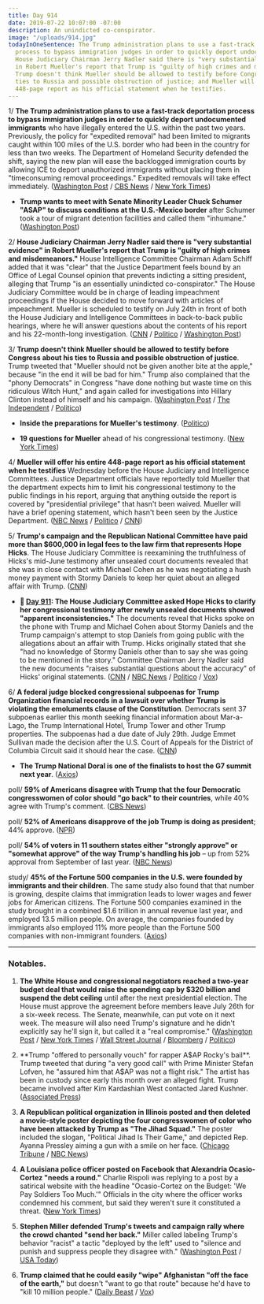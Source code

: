 ```yaml
---
title: Day 914
date: 2019-07-22 10:07:00 -07:00
description: An unindicted co-conspirator.
image: "/uploads/914.jpg"
todayInOneSentence: The Trump administration plans to use a fast-track deportation
  process to bypass immigration judges in order to quickly deport undocumented immigrants;
  House Judiciary Chairman Jerry Nadler said there is "very substantial evidence"
  in Robert Mueller's report that Trump is "guilty of high crimes and misdemeanors";
  Trump doesn't think Mueller should be allowed to testify before Congress about his
  ties to Russia and possible obstruction of justice; and Mueller will offer his entire
  448-page report as his official statement when he testifies.
---
```


1/ **The Trump administration plans to use a fast-track deportation process to bypass immigration judges in order to quickly deport undocumented immigrants** who have illegally entered the U.S. within the past two years. Previously, the policy for "expedited removal" had been limited to migrants caught within 100 miles of the U.S. border who had been in the country for less than two weeks. The Department of Homeland Security defended the shift, saying the new plan will ease the backlogged immigration courts by allowing ICE to deport unauthorized immigrants without placing them in "timeconsuming removal proceedings." Expedited removals will take effect immediately. ([Washington Post](https://www.washingtonpost.com/immigration/trump-administration-to-expand-its-power-to-deport-undocumented-immigrants/2019/07/22/76d09bc4-ac8e-11e9-bc5c-e73b603e7f38_story.html) / [CBS News](https://www.cbsnews.com/news/ice-gets-expanded-power-to-swiftly-deport-more-undocumented-immigrants/) / [New York Times](https://www.nytimes.com/2019/07/22/us/politics/trump-immigration-deportations.html))

* **Trump wants to meet with Senate Minority Leader Chuck Schumer "ASAP" to discuss conditions at the U.S.-Mexico border** after Schumer took a tour of migrant detention facilities and called them "inhumane." ([Washington Post](https://www.washingtonpost.com/politics/trump-says-he-wants-to-meet-with-schumer-asap-on-conditions-at-the-border/2019/07/22/ff60f84c-ac68-11e9-bc5c-e73b603e7f38_story.html?utm_term=.b41b89f0f2dd))

2/ **House Judiciary Chairman Jerry Nadler said there is "very substantial evidence" in Robert Mueller's report that Trump is "guilty of high crimes and misdemeanors."** House Intelligence Committee Chairman Adam Schiff added that it was "clear" that the Justice Department feels bound by an Office of Legal Counsel opinion that prevents indicting a sitting president, alleging that Trump "is an essentially unindicted co-conspirator." The House Judiciary Committee would be in charge of leading impeachment proceedings if the House decided to move forward with articles of impeachment. Mueller is scheduled to testify on July 24th in front of both the House Judiciary and Intelligence Committees in back-to-back public hearings, where he will answer questions about the contents of his report and his 22-month-long investigation. ([CNN](https://www.cnn.com/2019/07/21/politics/mueller-investigation-nadler-says-evidence-trump-guilty-high-crimes-misdemeanors/index.html) / [Politico](https://www.politico.com/story/2019/07/22/trump-mueller-testimony-1424608) / [Washington Post](https://www.washingtonpost.com/politics/ahead-of-mueller-hearing-nadler-says-there-is-substantial-evidence-trump-committed-high-crimes-and-misdemeanors/2019/07/21/c0e32a90-abc8-11e9-bc5c-e73b603e7f38_story.html))

3/ **Trump doesn't think Mueller should be allowed to testify before Congress about his ties to Russia and possible obstruction of justice**. Trump tweeted that "Mueller should not be given another bite at the apple," because "in the end it will be bad for him." Trump also complained that the "phony Democrats" in Congress "have done nothing but waste time on this ridiculous Witch Hunt," and again called for investigations into Hillary Clinton instead of himself and his campaign. ([Washington Post](https://www.washingtonpost.com/politics/trump-says-mueller-shouldnt-get-another-bite-at-the-apple-as-he-prepares-to-testify-to-congress/2019/07/22/f2f4541a-ac80-11e9-bc5c-e73b603e7f38_story.html?noredirect=on&utm_term=.068648745444) / [The Independent](https://www.independent.co.uk/news/world/americas/us-politics/trump-mueller-hearing-russia-collusion-twitter-us-president-democrats-congress-a9015651.html?utm_source=reddit.com) / [Politico](https://www.politico.com/story/2019/07/22/trump-mueller-testimony-1424608))

* **Inside the preparations for Mueller's testimony**. ([Politico](https://www.politico.com/story/2019/07/22/robert-mueller-testimony-1424333))

* **19 questions for Mueller** ahead of his congressional testimony. ([New York Times](https://www.nytimes.com/interactive/2019/07/22/us/politics/mueller-testimony-questions.html))

4/ **Mueller will offer his entire 448-page report as his official statement when he testifies** Wednesday before the House Judiciary and Intelligence Committees. Justice Department officials have reportedly told Mueller that the department expects him to limit his congressional testimony to the public findings in his report, arguing that anything outside the report is covered by "presidential privilege" that hasn't been waived. Mueller will have a brief opening statement, which hasn't been seen by the Justice Department. ([NBC News](https://www.nbcnews.com/politics/justice-department/mueller-will-make-full-report-his-official-statement-congress-committees-n1032531) / [Politico](https://www.politico.com/story/2019/07/22/justice-mueller-congress-testimony-limit-1426035) / [CNN](https://www.cnn.com/2019/07/22/politics/doj-has-not-seen-robert-mueller-opening-statement/index.html))

5/ **Trump's campaign and the Republican National Committee have paid more than $600,000 in legal fees to the law firm that represents Hope Hicks**. The House Judiciary Committee is reexamining the truthfulness of Hicks's mid-June testimony after unsealed court documents revealed that she was in close contact with Michael Cohen as he was negotiating a hush money payment with Stormy Daniels to keep her quiet about an alleged affair with Trump. ([CNN](https://www.cnn.com/2019/07/19/politics/donald-trump-hope-hicks-legal-fees/))

* **📌 [Day 911](https://whatthefuckjusthappenedtoday.com/2019/07/19/day-911/#3-the-house-judiciary-committee-aske): The House Judiciary Committee asked Hope Hicks to clarify her congressional testimony after newly unsealed documents showed "apparent inconsistencies."** The documents reveal that Hicks spoke on the phone with Trump and Michael Cohen about Stormy Daniels and the Trump campaign's attempt to stop Daniels from going public with the allegations about an affair with Trump. Hicks originally stated that she "had no knowledge of Stormy Daniels other than to say she was going to be mentioned in the story." Committee Chairman Jerry Nadler said the new documents "raises substantial questions about the accuracy" of Hicks' original statements. ([CNN](https://www.cnn.com/2019/07/18/politics/hope-hicks-house-judiciary-testimony/index.html) / [NBC News](https://www.nbcnews.com/politics/donald-trump/house-dems-demand-answers-hope-hicks-over-apparent-inconsistencies-her-n1031716) / [Politico](https://www.politico.com/story/2019/07/18/hicks-testimony-gets-second-look-after-cohen-document-dump-1422149) / [Vox](https://www.vox.com/policy-and-politics/2019/7/19/20700604/jerry-nadler-hope-hicks-testimony-hush-payments-trump))

6/ **A federal judge blocked congressional subpoenas for Trump Organization financial records in a lawsuit over whether Trump is violating the emoluments clause of the Constitution**. Democrats sent 37 subpoenas earlier this month seeking financial information about Mar-a-Lago, the Trump International Hotel, Trump Tower and other Trump properties. The subpoenas had a due date of July 29th. Judge Emmet Sullivan made the decision after the U.S. Court of Appeals for the District of Columbia Circuit said it should hear the case. ([CNN](https://www.cnn.com/2019/07/19/politics/emoluments-subpoenas/))

* **The Trump National Doral is one of the finalists to host the G7 summit next year**. ([Axios](https://www.axios.com/trump-national-doral-g7-site-2020-252ae9ee-aafc-444a-a8e7-fa041a30f0aa.html))

poll/ **59% of Americans disagree with Trump that the four Democratic congresswomen of color should "go back" to their countries**, while 40% agree with Trump's comment. ([CBS News](https://www.cbsnews.com/news/most-americans-disagree-with-trumps-go-back-tweets-cbs-news-poll/))

poll/ **52% of Americans disapprove of the job Trump is doing as president**; 44% approve. ([NPR](https://www.npr.org/2019/07/22/743516166/npr-newshour-marist-poll-americans-not-sold-on-trump-or-democrats))

poll/ **54% of voters in 11 southern states either "strongly approve" or "somewhat approve" of the way Trump's handling his job** – up from 52% approval from September of last year. ([NBC News](https://www.nbcnews.com/politics/politics-news/nbc-news-poll-south-voters-support-trump-grows-residents-see-n1031851))

study/ **45% of the Fortune 500 companies in the U.S. were founded by immigrants and their children**. The same study also found that that number is growing, despite claims that immigration leads to lower wages and fewer jobs for American citizens. The Fortune 500 companies examined in the study brought in a combined $1.6 trillion in annual revenue last year, and employed 13.5 million people. On average, the companies founded by immigrants also employed 11% more people than the Fortune 500 companies with non-immigrant founders. ([Axios](https://www.axios.com/immigrants-founders-fortune-500-companies-7e883b5a-1b76-462c-83b5-be68e2e9cae4.html))

---

### Notables.

1. **The White House and congressional negotiators reached a two-year budget deal that would raise the spending cap by $320 billion and suspend the debt ceiling** until after the next presidential election. The House must approve the agreement before members leave July 26th for a six-week recess. The Senate, meanwhile, can put vote on it next week. The measure will also need Trump's signature and he didn't explicitly say he'll sign it, but called it a "real compromise." ([Washington Post](https://www.washingtonpost.com/business/economy/trump-announces-support-for-two-year-bipartisan-budget-deal-that-boosts-spending-suspends-debt-limit/2019/07/22/94cf2172-acb6-11e9-8e77-03b30bc29f64_story.html) / [New York Times](https://www.nytimes.com/2019/07/22/us/politics/budget-deal.html) / [Wall Street Journal](https://www.wsj.com/articles/white-house-and-congress-near-agreement-on-spending-debt-ceiling-11563799484) / [Bloomberg](https://www.bloomberg.com/news/articles/2019-07-22/trump-says-lawmakers-reach-bipartisan-debt-limit-suspension-deal) / [Politico](https://www.politico.com/story/2019/07/22/white-house-congress-budget-deal-1425192))

2. **Trump "offered to personally vouch" for rapper A$AP Rocky's bail**. Trump tweeted that during "a very good call" with Prime Minister Stefan Lofven, he "assured him that A$AP was not a flight risk." The artist has been in custody since early this month over an alleged fight. Trump became involved after Kim Kardashian West contacted Jared Kushner. ([Associated Press](https://apnews.com/ddca1331200e4408ad3d83797b90b4b7))

3. **A Republican political organization in Illinois posted and then deleted a movie-style poster depicting the four congresswomen of color who have been attacked by Trump as "The Jihad Squad."** The poster included the slogan, "Political Jihad Is Their Game," and depicted Rep. Ayanna Pressley aiming a gun with a smile on her face. ([Chicago Tribune](https://www.chicagotribune.com/politics/ct-illinois-republicans-jihad-squad-post-20190721-ffwvxkiiyzhyxg72mdjjqkcgmu-story.html) / [NBC News](https://www.nbcnews.com/politics/congress/illinois-gop-group-deletes-post-depicting-democratic-congresswomen-jihad-squad-n1032181))

4. **A Louisiana police officer posted on Facebook that Alexandria Ocasio-Cortez "needs a round."** Charlie Rispoli was replying to a post by a satirical website with the headline "Ocasio-Cortez on the Budget: 'We Pay Soldiers Too Much.'" Officials in the city where the officer works condemned his comment, but said they weren't sure it constituted a threat. ([New York Times](https://www.nytimes.com/2019/07/21/us/charlie-rispoli-gretna-police.html))

5. **Stephen Miller defended Trump's tweets and campaign rally where the crowd chanted "send her back."** Miller called labeling Trump's behavior "racist" a tactic "deployed by the left" used to "silence and punish and suppress people they disagree with." ([Washington Post](https://www.washingtonpost.com/politics/stephen-miller-defends-trumps-attacks-on-rep-omar/2019/07/21/802cc8e4-abc8-11e9-bc5c-e73b603e7f38_story.html) / [USA Today](https://www.usatoday.com/story/news/politics/2019/07/21/chris-wallace-stephen-miller-trump-racism/1790299001/))

6. **Trump claimed that he could easily "wipe" Afghanistan "off the face of the earth,"** but doesn't "want to go that route" because he'd have to "kill 10 million people." ([Daily Beast](https://www.thedailybeast.com/trump-i-could-win-afghan-war-in-a-weekbut-dont-want-to-kill-10-million-people) / [Vox](https://www.vox.com/world/2019/7/22/20704248/trump-afghanistan-10-days-war))